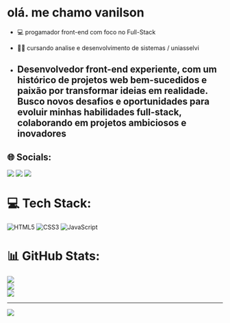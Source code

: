 # olá. me chamo vanilson  

- 💻 progamador front-end com foco no Full-Stack
- 👨‍💻 cursando analise e desenvolvimento de sistemas / uniasselvi

 
  
- ## Desenvolvedor front-end experiente, com um histórico de projetos web bem-sucedidos e paixão por transformar ideias em realidade. Busco novos desafios e oportunidades para evoluir minhas habilidades full-stack, colaborando em projetos ambiciosos e inovadores



## 🌐 Socials:
<a href="https://www.instagram.com/vanilsom_souza?igsh=MXB5bmJiN2lqOWJmNw%3D%3D" target="_blank"><img src="https://img.shields.io/badge/-Instagram-%23E4405F?style=for-the-badge&logo=instagram&logoColor=white" target="_blank"></a>
<a href = "mailto:souzavanilson496@gmail.com"><img src="https://img.shields.io/badge/-Gmail-%23333?style=for-the-badge&logo=gmail&logoColor=white" target="_blank"></a>
<a href="https://www.linkedin.com/in/vanilson~silva/" target="_blank"><img src="https://img.shields.io/badge/-LinkedIn-%230077B5?style=for-the-badge&logo=linkedin&logoColor=white" target="_blank"></a> 

# 💻 Tech Stack:
 ![HTML5](https://img.shields.io/badge/html5-%23E34F26.svg?style=for-the-badge&logo=html5&logoColor=white) ![CSS3](https://img.shields.io/badge/css3-%231572B6.svg?style=for-the-badge&logo=css3&logoColor=white) ![JavaScript](https://img.shields.io/badge/javascript-%23323330.svg?style=for-the-badge&logo=javascript&logoColor=%23F7DF1E)
# 📊 GitHub Stats:
![](https://github-readme-stats.vercel.app/api?username=vanilson05&theme=vue-dark&hide_border=false&include_all_commits=false&count_private=false)<br/>
![](https://github-readme-streak-stats.herokuapp.com/?user=vanilson05&theme=vue-dark&hide_border=false)<br/>
![](https://github-readme-stats.vercel.app/api/top-langs/?username=vanilson05&theme=vue-dark&hide_border=false&include_all_commits=false&count_private=false&layout=compact)

---
[![](https://visitcount.itsvg.in/api?id=vanilson05&icon=0&color=0)](https://visitcount.itsvg.in)

<!-- Proudly created with GPRM ( https://gprm.itsvg.in ) -->
